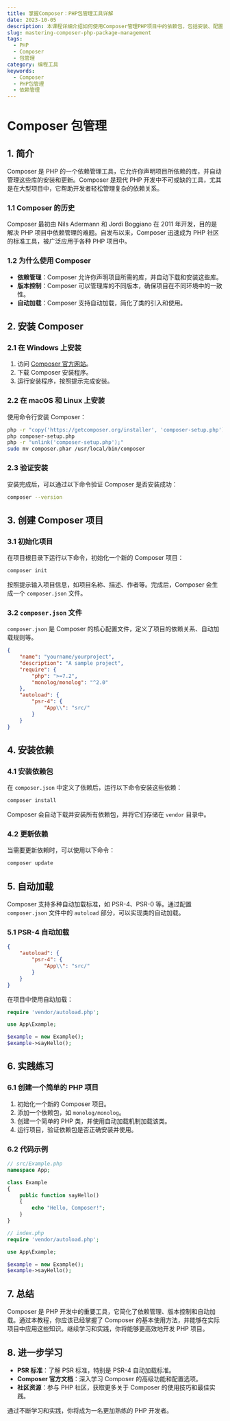 ```yaml
---
title: 掌握Composer：PHP包管理工具详解
date: 2023-10-05
description: 本课程详细介绍如何使用Composer管理PHP项目中的依赖包，包括安装、配置、包的创建与发布等。
slug: mastering-composer-php-package-management
tags:
  - PHP
  - Composer
  - 包管理
category: 编程工具
keywords:
  - Composer
  - PHP包管理
  - 依赖管理
---
```


# Composer 包管理

## 1. 简介

Composer 是 PHP 的一个依赖管理工具，它允许你声明项目所依赖的库，并自动管理这些库的安装和更新。Composer 是现代 PHP 开发中不可或缺的工具，尤其是在大型项目中，它帮助开发者轻松管理复杂的依赖关系。

### 1.1 Composer 的历史

Composer 最初由 Nils Adermann 和 Jordi Boggiano 在 2011 年开发，目的是解决 PHP 项目中依赖管理的难题。自发布以来，Composer 迅速成为 PHP 社区的标准工具，被广泛应用于各种 PHP 项目中。

### 1.2 为什么使用 Composer

- **依赖管理**：Composer 允许你声明项目所需的库，并自动下载和安装这些库。
- **版本控制**：Composer 可以管理库的不同版本，确保项目在不同环境中的一致性。
- **自动加载**：Composer 支持自动加载，简化了类的引入和使用。

## 2. 安装 Composer

### 2.1 在 Windows 上安装

1. 访问 [Composer 官方网站](https://getcomposer.org/)。
2. 下载 Composer 安装程序。
3. 运行安装程序，按照提示完成安装。

### 2.2 在 macOS 和 Linux 上安装

使用命令行安装 Composer：

```bash
php -r "copy('https://getcomposer.org/installer', 'composer-setup.php');"
php composer-setup.php
php -r "unlink('composer-setup.php');"
sudo mv composer.phar /usr/local/bin/composer
```

### 2.3 验证安装

安装完成后，可以通过以下命令验证 Composer 是否安装成功：

```bash
composer --version
```

## 3. 创建 Composer 项目

### 3.1 初始化项目

在项目根目录下运行以下命令，初始化一个新的 Composer 项目：

```bash
composer init
```

按照提示输入项目信息，如项目名称、描述、作者等。完成后，Composer 会生成一个 `composer.json` 文件。

### 3.2 `composer.json` 文件

`composer.json` 是 Composer 的核心配置文件，定义了项目的依赖关系、自动加载规则等。

```json
{
    "name": "yourname/yourproject",
    "description": "A sample project",
    "require": {
        "php": ">=7.2",
        "monolog/monolog": "^2.0"
    },
    "autoload": {
        "psr-4": {
            "App\\": "src/"
        }
    }
}
```

## 4. 安装依赖

### 4.1 安装依赖包

在 `composer.json` 中定义了依赖后，运行以下命令安装这些依赖：

```bash
composer install
```

Composer 会自动下载并安装所有依赖包，并将它们存储在 `vendor` 目录中。

### 4.2 更新依赖

当需要更新依赖时，可以使用以下命令：

```bash
composer update
```

## 5. 自动加载

Composer 支持多种自动加载标准，如 PSR-4、PSR-0 等。通过配置 `composer.json` 文件中的 `autoload` 部分，可以实现类的自动加载。

### 5.1 PSR-4 自动加载

```json
{
    "autoload": {
        "psr-4": {
            "App\\": "src/"
        }
    }
}
```

在项目中使用自动加载：

```php
require 'vendor/autoload.php';

use App\Example;

$example = new Example();
$example->sayHello();
```

## 6. 实践练习

### 6.1 创建一个简单的 PHP 项目

1. 初始化一个新的 Composer 项目。
2. 添加一个依赖包，如 `monolog/monolog`。
3. 创建一个简单的 PHP 类，并使用自动加载机制加载该类。
4. 运行项目，验证依赖包是否正确安装并使用。

### 6.2 代码示例

```php
// src/Example.php
namespace App;

class Example
{
    public function sayHello()
    {
        echo "Hello, Composer!";
    }
}
```

```php
// index.php
require 'vendor/autoload.php';

use App\Example;

$example = new Example();
$example->sayHello();
```

## 7. 总结

Composer 是 PHP 开发中的重要工具，它简化了依赖管理、版本控制和自动加载。通过本教程，你应该已经掌握了 Composer 的基本使用方法，并能够在实际项目中应用这些知识。继续学习和实践，你将能够更高效地开发 PHP 项目。

## 8. 进一步学习

- **PSR 标准**：了解 PSR 标准，特别是 PSR-4 自动加载标准。
- **Composer 官方文档**：深入学习 Composer 的高级功能和配置选项。
- **社区资源**：参与 PHP 社区，获取更多关于 Composer 的使用技巧和最佳实践。

通过不断学习和实践，你将成为一名更加熟练的 PHP 开发者。